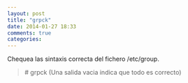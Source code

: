 ```yaml
---
layout: post
title: "grpck"
date: 2014-01-27 18:33
comments: true
categories: 
---
```

Chequea las sintaxis correcta del fichero /etc/group.

>\# grpck (Una salida vacia indica que todo es correcto)

